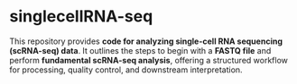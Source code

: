 # singlecellRNA-seq
This repository provides **code for analyzing single-cell RNA sequencing (scRNA-seq) data**. It outlines the steps to begin with a **FASTQ file** and perform **fundamental scRNA-seq analysis**, offering a structured workflow for processing, quality control, and downstream interpretation.
